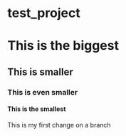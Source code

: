 # test_project

# This is the biggest 

## This is smaller

### This is even smaller

#### This is the smallest

This is my first change on a branch 